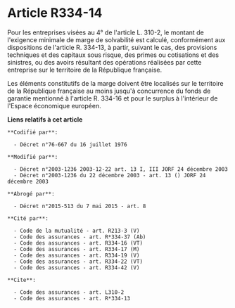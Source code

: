 # Article R334-14

Pour les entreprises visées au 4° de l'article L. 310-2, le montant de l'exigence minimale de marge de solvabilité est
calculé, conformément aux dispositions de l'article R. 334-13, à partir, suivant le cas, des provisions techniques et des
capitaux sous risque, des primes ou cotisations et des sinistres, ou des avoirs résultant des opérations réalisées par cette
entreprise sur le territoire de la République française.

Les éléments constitutifs de la marge doivent être localisés sur le territoire de la République française au moins jusqu'à
concurrence du fonds de garantie mentionné à l'article R. 334-16 et pour le surplus à l'intérieur de l'Espace économique
européen.

**Liens relatifs à cet article**

	**Codifié par**:

	  - Décret n°76-667 du 16 juillet 1976

	**Modifié par**:

	  - Décret n°2003-1236 2003-12-22 art. 13 I, III JORF 24 décembre 2003
	  - Décret n°2003-1236 du 22 décembre 2003 - art. 13 () JORF 24 décembre 2003

	**Abrogé par**:

	  - Décret n°2015-513 du 7 mai 2015 - art. 8

	**Cité par**:

	  - Code de la mutualité - art. R213-3 (V)
	  - Code des assurances - art. R*334-37 (Ab)
	  - Code des assurances - art. R334-16 (VT)
	  - Code des assurances - art. R334-17 (M)
	  - Code des assurances - art. R334-19 (V)
	  - Code des assurances - art. R334-22 (VT)
	  - Code des assurances - art. R334-42 (V)

	**Cite**:

	  - Code des assurances - art. L310-2
	  - Code des assurances - art. R*334-13

